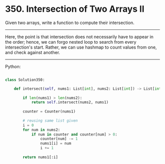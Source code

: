 # 350. Intersection of Two Arrays II

Given two arrays, write a function to compute their intersection.

---

Here, the point is that intersection does not necessarily have to appear in the
order; hence, we can forgo nested loop to search from every intersection's
start. Rather, we can use hashmap to count values from one, and check against
another.

---

Python:

```python

class Solution350:

    def intersect(self, nums1: List[int], nums2: List[int]) -> List[int]:
        
        if len(nums1) > len(nums2):
            return self.intersect(nums2, nums1)
        
        counter = Counter(nums1)
        
        # reusing same list given
        i = 0
        for num in nums2:
            if num in counter and counter[num] > 0:
                counter[num] -= 1
                nums1[i] = num
                i += 1
        
        return nums1[:i]
```
